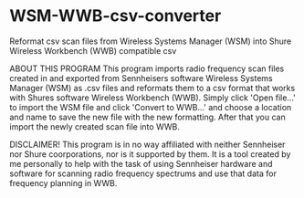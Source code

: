 # WSM-WWB-csv-converter
Reformat csv scan files from Wireless Systems Manager (WSM) into Shure Wireless Workbench (WWB) compatible csv

ABOUT THIS PROGRAM
This program imports radio frequency scan files created in and exported from Sennheisers software Wireless Systems Manager (WSM) as .csv files and reformats them to a csv format that works with Shures software Wireless Workbench (WWB).
Simply click 'Open file...' to import the WSM file and click 'Convert to WWB...' and choose a location and name to save the new file with the new formatting.
After that you can import the newly created scan file into WWB.

DISCLAIMER!
This program is in no way affiliated with neither Sennheiser nor Shure coorporations, nor is it supported by them. It is a tool created by me personally to help with the task of using Sennheiser hardware and software for scanning radio frequency spectrums and use that data for frequency planning in WWB.
